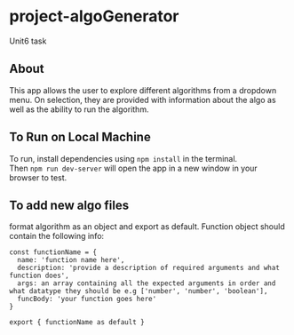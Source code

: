 # project-algoGenerator
Unit6 task

## About
This app allows the user to explore different algorithms from a dropdown menu.
On selection, they are provided with information about the algo as well as the ability to run the algorithm.

## To Run on Local Machine
To run, install dependencies using `npm install` in the terminal.  
Then `npm run dev-server` will open the app in a new window in your browser to test.

## To add new algo files
format algorithm as an object and export as default.
Function object should contain the following info:

    const functionName = {
      name: 'function name here',
      description: 'provide a description of required arguments and what function does',
      args: an array containing all the expected arguments in order and what datatype they should be e.g ['number', 'number', 'boolean'],
      funcBody: 'your function goes here'
    }

    export { functionName as default }